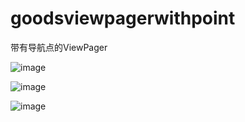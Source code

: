 # goodsviewpagerwithpoint
带有导航点的ViewPager


![image](https://github.com/JackyKeke/goodsviewpagerwithpoint/screenshots/Screenshot_20170403-173212.png)

![image](https://github.com/JackyKeke/goodsviewpagerwithpoint/screenshots/Screenshot_20170403-173215.png)

![image](https://github.com/JackyKeke/goodsviewpagerwithpoint/screenshots/Screenshot_20170403-173218.png)

